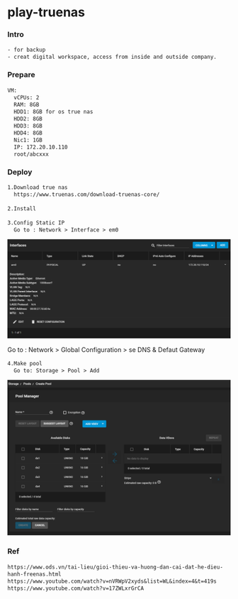 # play-truenas
### Intro
    - for backup
    - creat digital workspace, access from inside and outside company.
### Prepare
    VM:
      vCPUs: 2
      RAM: 8GB
      HDD1: 8GB for os true nas
      HDD2: 8GB
      HDD3: 8GB
      HDD4: 8GB
      Nic1: 1GB
      IP: 172.20.10.110
      root/abcxxx
### Deploy
    1.Download true nas
      https://www.truenas.com/download-truenas-core/

    2.Install
    
    3.Config Static IP
      Go to : Network > Interface > em0
   <p align="center"><img src="https://github.com/hieunt84/play-truenas/blob/master/images/config-network2.PNG" /></p>
      Go to : Network > Global Configuration > se DNS & Defaut Gateway
      
    4.Make pool
      Go to: Storage > Pool > Add
   <p align="center"><img src="https://github.com/hieunt84/play-truenas/blob/master/images/add-pool.PNG" /></p>

### Ref
    https://www.ods.vn/tai-lieu/gioi-thieu-va-huong-dan-cai-dat-he-dieu-hanh-freenas.html
    https://www.youtube.com/watch?v=nVRWpV2xyds&list=WL&index=4&t=419s
    https://www.youtube.com/watch?v=17ZWLxrGrCA
